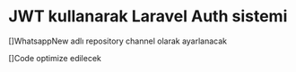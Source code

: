 # JWT kullanarak Laravel Auth sistemi
 
[]WhatsappNew adlı repository channel olarak ayarlanacak

[]Code optimize edilecek
